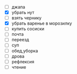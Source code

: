 - [ ] джапа
- [x] убрать нут
- [ ] взять чернику
- [x] убрать варенье в морозилку
- [ ] купить сосиски
- [ ] почта
- [ ] переезд 
- [ ] суп
- [ ] обед,уборка
- [ ] дрова
- [ ] рефлексия
- [ ] чтение